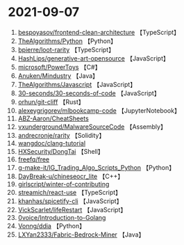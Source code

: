 # 2021-09-07

1. [bespoyasov/frontend-clean-architecture](https://github.com/bespoyasov/frontend-clean-architecture) 【TypeScript】
2. [TheAlgorithms/Python](https://github.com/TheAlgorithms/Python) 【Python】
3. [bpierre/loot-rarity](https://github.com/bpierre/loot-rarity) 【TypeScript】
4. [HashLips/generative-art-opensource](https://github.com/HashLips/generative-art-opensource) 【JavaScript】
5. [microsoft/PowerToys](https://github.com/microsoft/PowerToys) 【C#】
6. [Anuken/Mindustry](https://github.com/Anuken/Mindustry) 【Java】
7. [TheAlgorithms/Javascript](https://github.com/TheAlgorithms/Javascript) 【JavaScript】
8. [30-seconds/30-seconds-of-code](https://github.com/30-seconds/30-seconds-of-code) 【JavaScript】
9. [orhun/git-cliff](https://github.com/orhun/git-cliff) 【Rust】
10. [alexeygrigorev/mlbookcamp-code](https://github.com/alexeygrigorev/mlbookcamp-code) 【JupyterNotebook】
11. [ABZ-Aaron/CheatSheets](https://github.com/ABZ-Aaron/CheatSheets) 
12. [vxunderground/MalwareSourceCode](https://github.com/vxunderground/MalwareSourceCode) 【Assembly】
13. [andrecronje/rarity](https://github.com/andrecronje/rarity) 【Solidity】
14. [wangdoc/clang-tutorial](https://github.com/wangdoc/clang-tutorial) 
15. [HXSecurity/DongTai](https://github.com/HXSecurity/DongTai) 【Shell】
16. [freefq/free](https://github.com/freefq/free) 
17. [g-make-it/IG_Trading_Algo_Scripts_Python](https://github.com/g-make-it/IG_Trading_Algo_Scripts_Python) 【Python】
18. [DayBreak-u/chineseocr_lite](https://github.com/DayBreak-u/chineseocr_lite) 【C++】
19. [girlscript/winter-of-contributing](https://github.com/girlscript/winter-of-contributing) 
20. [streamich/react-use](https://github.com/streamich/react-use) 【TypeScript】
21. [khanhas/spicetify-cli](https://github.com/khanhas/spicetify-cli) 【JavaScript】
22. [VickScarlet/lifeRestart](https://github.com/VickScarlet/lifeRestart) 【JavaScript】
23. [0voice/Introduction-to-Golang](https://github.com/0voice/Introduction-to-Golang) 
24. [Vonng/ddia](https://github.com/Vonng/ddia) 【Python】
25. [LXYan2333/Fabric-Bedrock-Miner](https://github.com/LXYan2333/Fabric-Bedrock-Miner) 【Java】
